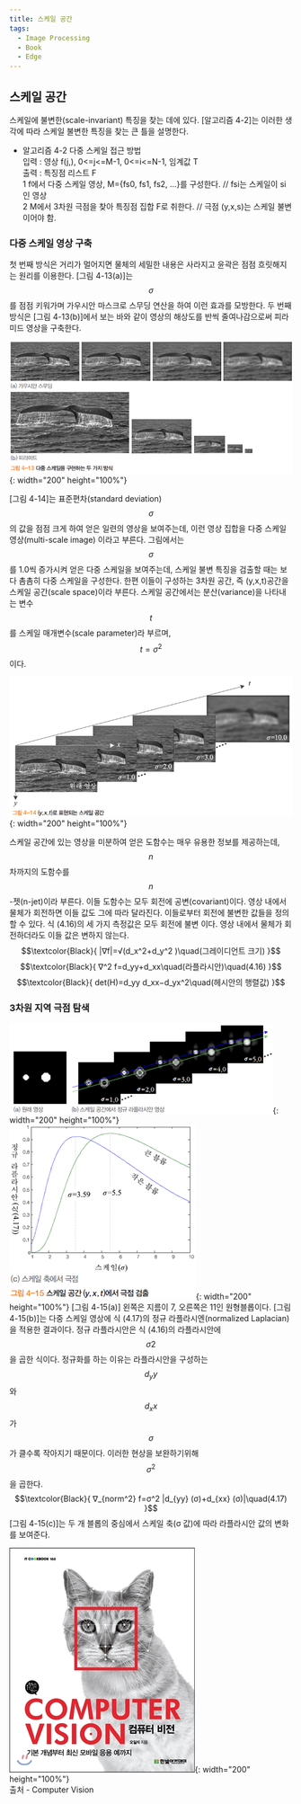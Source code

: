 ```yaml
---
title: 스케일 공간
tags:
  - Image Processing
  - Book
  - Edge
---
```


## 스케일 공간
<!--more-->
스케일에 불변한(scale-invariant) 특징을 찾는 데에 있다. [알고리즘 4-2]는 이러한 생각에 따라 스케일 불변한 특징을 찾는 큰 틀을 설명한다.

- 알고리즘 4-2 다중 스케일 접근 방법  
입력 : 영상 f(j,), 0<=j<=M-1, 0<=i<=N-1, 임계값 T  
출력 : 특징점 리스트 F  
1  f에서 다중 스케일 영상, M={fs0, fs1, fs2, …}를 구성한다. // fsi는 스케일이 si인 영상  
2  M에서 3차원 극점을 찾아 특징점 집합 F로 취한다. // 극점 (y,x,s)는 스케일 불변이어야 함.  


### 다중 스케일 영상 구축
 첫 번째 방식은 거리가 멀어지면 물체의 세밀한 내용은 사라지고 윤곽은 점점 흐릿해지는 원리를 이용한다. [그림 4-13(a)]는 $$σ$$를 점점 키워가며 가우시안 마스크로 스무딩 연산을 하여 이런 효과를 모방한다.
 두 번째 방식은 [그림 4-13(b)]에서 보는 바와 같이 영상의 해상도를 반씩 줄여나감으로써 피라미드 영상을 구축한다.

![그림4-13](/img/post/20250427/그림4-13.png){: width="200" height="100%"}

[그림 4-14]는 표준편차(standard deviation) $$σ$$의  값을 점점 크게 하여 얻은 일련의 영상을 보여주는데, 이런 영상 집합을 다중 스케일 영상(multi-scale image) 이라고 부른다. 그림에서는 $$σ$$를 1.0씩 증가시켜 얻은 다중 스케일을 보여주는데, 스케일 불변 특징을 검출할 때는 보다 촘촘히 다중 스케일을 구성한다. 한편 이들이 구성하는 3차원 공간, 즉 (y,x,t)공간을 스케일 공간(scale space)이라 부른다. 스케일 공간에서는 분산(variance)을 나타내는 변수 $$t$$를 스케일 매개변수(scale parameter)라 부르며, $$t=σ^2$$이다.

![그림4-14](/img/post/20250427/그림4-14.png){: width="200" height="100%"}

스케일 공간에 있는 영상을 미분하여 얻은 도함수는 매우 유용한 정보를 제공하는데, $$n$$차까지의 도함수를 $$n$$-젯(n-jet)이라 부른다. 이들 도함수는 모두 회전에 공변(covariant)이다. 영상 내에서 물체가 회전하면 이들 값도 그에 따라 달라진다. 이들로부터 회전에 불변한 값들을 정의할 수 있다. 식 (4.16)의 세 가지 측정값은 모두 회전에 불변 이다. 영상 내에서 물체가 회전하더라도 이들 값은 변하지 않는다.
$$\textcolor{Black}{
  |∇f|=√(d_x^2+d_y^2 )\quad(그레이디언트 크기)
}$$
$$\textcolor{Black}{
  ∇^2 f=d_yy+d_xx\quad(라플라시안)\quad(4.16)
}$$
$$\textcolor{Black}{
  det⁡(H)=d_yy d_xx−d_yx^2\quad(헤시안의 행렬값)
}$$

### 3차원 지역 극점 탐색
![그림4-15(ab)](/img/post/20250427/그림4-15ab.png){: width="200" height="100%"}
![그림4-15(c)](/img/post/20250427/그림4-15c.png){: width="200" height="100%"}
[그림 4-15(a)] 왼쪽은 지름이 7, 오른쪽은 11인 원형블롭이다.
[그림 4-15(b)]는 다중 스케일 영상에 식 (4.17)의 정규 라플라시엔(normalized Laplacian)을 적용한 결과이다. 
정규 라플라시안은 식 (4.16)의 라플라시안에 $$σ2$$을 곱한 식이다. 정규화를 하는 이유는 라플라시안을 구성하는 $$d_yy$$ 와 $$d_xx$$ 가 $$σ$$가 클수록 작아지기 때문이다. 이러한 현상을 보완하기위해 $$σ^2$$을 곱한다.
$$\textcolor{Black}{
∇_{norm^2} f=σ^2 |d_{yy} (σ)+d_{xx} (σ)|\quad(4.17)
}$$
[그림 4-15(c)]는 두 개 블롭의 중심에서 스케일 축(σ 값)에 따라 라플라시안 값의 변화를 보여준다.
    
 
 ![출처](/img/post/Feature_00.jpg){: width="200" height="100%"}  
출처 - Computer Vision